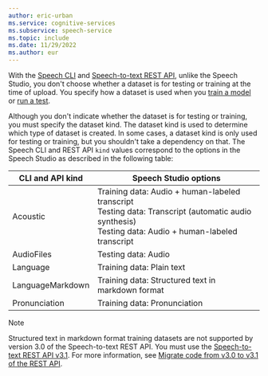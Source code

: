 ```yaml
---
author: eric-urban
ms.service: cognitive-services
ms.subservice: speech-service
ms.topic: include
ms.date: 11/29/2022
ms.author: eur
---
```


With the [Speech CLI](~/articles/cognitive-services/speech-service/spx-overview.md) and [Speech-to-text REST API](~/articles/cognitive-services/speech-service/rest-speech-to-text.md), unlike the Speech Studio, you don't choose whether a dataset is for testing or training at the time of upload. You specify how a dataset is used when you [train a model](~/articles/cognitive-services/speech-service/how-to-custom-speech-train-model.md) or [run a test](~/articles/cognitive-services/speech-service/how-to-custom-speech-evaluate-data.md). 

Although you don't indicate whether the dataset is for testing or training, you must specify the dataset kind. The dataset kind is used to determine which type of dataset is created. In some cases, a dataset kind is only used for testing or training, but you shouldn't take a dependency on that. The Speech CLI and REST API `kind` values correspond to the options in the Speech Studio as described in the following table:

|CLI and API kind |Speech Studio options |
|---------|---------|
|Acoustic     |Training data: Audio + human-labeled transcript<br/>Testing data: Transcript (automatic audio synthesis)<br/>Testing data: Audio + human-labeled transcript         |
|AudioFiles     |Testing data: Audio         |
|Language     |Training data: Plain text         |
|LanguageMarkdown     |Training data: Structured text in markdown format         |
|Pronunciation     |Training data: Pronunciation         |

> [!NOTE]
> Structured text in markdown format training datasets are not supported by version 3.0 of the Speech-to-text REST API. You must use the [Speech-to-text REST API v3.1](~/articles/cognitive-services/speech-service/rest-speech-to-text.md). For more information, see [Migrate code from v3.0 to v3.1 of the REST API](~/articles/cognitive-services/speech-service/migrate-v3-0-to-v3-1.md).